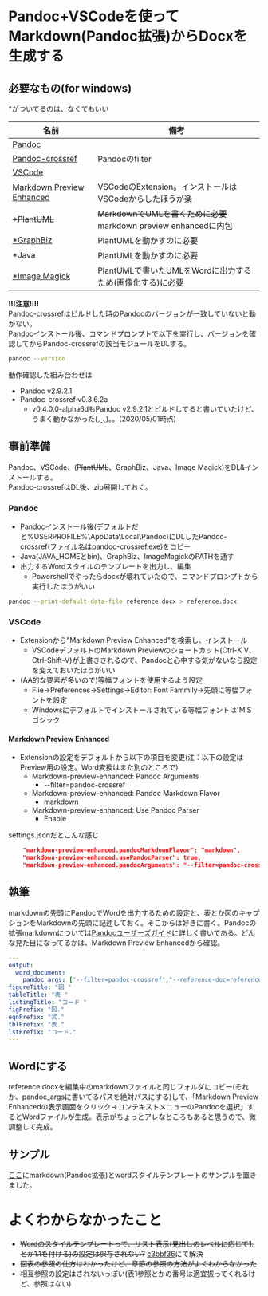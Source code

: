 # Pandoc+VSCodeを使ってMarkdown(Pandoc拡張)からDocxを生成する
## 必要なもの(for windows)
\*がついてるのは、なくてもいい  

| 名前 | 備考 |
|---|---|
| [Pandoc](https://pandoc.org/installing.html) | |
| [Pandoc-crossref](https://github.com/lierdakil/pandoc-crossref/releases) | Pandocのfilter |
| [VSCode](https://code.visualstudio.com/)  | |
| [Markdown Preview Enhanced](https://shd101wyy.github.io/markdown-preview-enhanced/#/) | VSCodeのExtension。インストールはVSCodeからしたほうが楽 |
| ~~[*PlantUML](https://plantuml.com/ja/download)~~ | ~~MarkdownでUMLを書くために必要~~ markdown preview enhancedに内包 |
| [*GraphBiz](https://www.graphviz.org/download/) | PlantUMLを動かすのに必要 |
| *Java | PlantUMLを動かすのに必要 |
| [*Image Magick](https://imagemagick.org/script/download.php) | PlantUMLで書いたUMLをWordに出力するため(画像化する)に必要 |

__!!!注意!!!!__  
Pandoc-crossrefはビルドした時のPandocのバージョンが一致していないと動かない。  
Pandocインストール後、コマンドプロンプトで以下を実行し、バージョンを確認してからPandoc-crossrefの該当モジュールをDLする。

```sh
pandoc --version
```

動作確認した組み合わせは  

- Pandoc v2.9.2.1  
- Pandoc-crossref v0.3.6.2a  
  - v0.4.0.0-alpha6dもPandoc v2.9.2.1とビルドしてると書いていたけど、うまく動かなかった(◞‸◟)。。(2020/05/01時点)

## 事前準備
Pandoc、VSCode、(~~PlantUML~~、GraphBiz、Java、Image Magick)をDL&インストールする。  
Pandoc-crossrefはDL後、zip展開しておく。

### Pandoc
- Pandocインストール後(デフォルトだと%USERPROFILE%\\AppData\\Local\\Pandoc)にDLしたPandoc-crossref(ファイル名はpandoc-crossref.exe)をコピー
- Java(JAVA_HOMEとbin)、GraphBiz、ImageMagickのPATHを通す
- 出力するWordスタイルのテンプレートを出力し、編集
  - Powershellでやったらdocxが壊れていたので、コマンドプロンプトから実行したほうがいい
```sh
pandoc --print-default-data-file reference.docx > reference.docx
```

### VSCode
- Extensionから"Markdown Preview Enhanced"を検索し、インストール
  - VSCodeデフォルトのMarkdown Previewのショートカット(Ctrl-K V、Ctrl-Shift-V)が上書きされるので、Pandocと心中する気がないなら設定を変えておいたほうがいい 
- (AA的な要素が多いので)等幅フォントを使用するよう設定
  - Flie->Preferences->Settings->Editor: Font Fammily->先頭に等幅フォントを設定
  - Windowsにデフォルトでインストールされている等幅フォントは'ＭＳ ゴシック'

#### Markdown Preview Enhanced
- Extensionの設定をデフォルトから以下の項目を変更(注：以下の設定はPreview用の設定。Word変換はまた別のところで)
  - Markdown-preview-enhanced: Pandoc Arguments
    - --filter=pandoc-crossref
  - Markdown-preview-enhanced: Pandoc Markdown Flavor
    - markdown
  - Markdown-preview-enhanced: Use Pandoc Parser
    - Enable

settings.jsonだとこんな感じ

```json
    "markdown-preview-enhanced.pandocMarkdownFlavor": "markdown",
    "markdown-preview-enhanced.usePandocParser": true,
    "markdown-preview-enhanced.pandocArguments": "--filter=pandoc-crossref",
```

## 執筆
markdownの先頭にPandocでWordを出力するための設定と、表とか図のキャプションをMarkdownの先頭に記述しておく。そこからは好きに書く。Pandocの拡張markdownについては[Pandocユーザーズガイド](https://pandoc-doc-ja.readthedocs.io/ja/latest/users-guide.html)に詳しく書いてある。どんな見た目になってるかは、Markdown Preview Enhancedから確認。

```yaml
---
output:
  word_document:
    pandoc_args: ['--filter=pandoc-crossref',"--reference-doc=reference.docx"]
figureTitle: "図 "
tableTitle: "表 "
listingTitle: "コード "
figPrefix: "図."
eqnPrefix: "式."
tblPrefix: "表."
lstPrefix: "コード."
---
```

## Wordにする
reference.docxを編集中のmarkdownファイルと同じフォルダにコピー(それか、pandoc_argsに書いてるパスを絶対パスにする)して、「Markdown Preview Enhancedの表示画面をクリック->コンテキストメニューのPandocを選択」するとWordファイルが生成。表示がちょっとアレなところもあると思うので、微調整して完成。

## サンプル
[ここ](https://github.com/msntts/memorandum/tree/master/pandoc-setup/sample)にmarkdown(Pandoc拡張)とwordスタイルテンプレートのサンプルを置きました。  

# よくわからなかったこと
- ~~Wordのスタイルテンプレートって、リスト表示(見出しのレベルに応じて1.とか1.1を付ける)の設定は保存されない?~~ [c3bbf36](https://github.com/msntts/memorandum/commit/c3bbf3625033a2c2d35e27805c3b7b566ab0398a)にて解決
- ~~図表の参照の仕方はわかったけど、章節の参照の方法がよくわからなかった~~
- 相互参照の設定はされないっぽい(表1参照とかの番号は適宜振ってくれるけど、参照はない)
